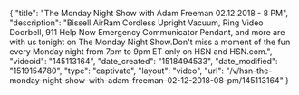 {
    "title": "The Monday Night Show with Adam Freeman 02.12.2018 - 8 PM",
    "description": "Bissell AirRam Cordless Upright Vacuum, Ring Video Doorbell, 911 Help Now Emergency Communicator Pendant, and more are with us tonight on The Monday Night Show.Don't miss a moment of the fun every Monday night from 7pm to 9pm ET only on HSN and HSN.com.",
    "videoid": "145113164",
    "date_created": "1518494533",
    "date_modified": "1519154780",
    "type": "captivate",
    "layout": "video",
    "url": "\/v\/hsn-the-monday-night-show-with-adam-freeman-02-12-2018-08-pm\/145113164"
}